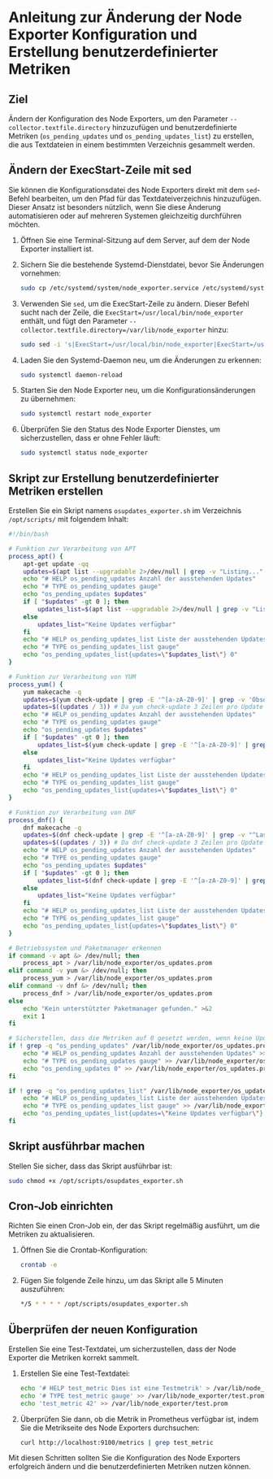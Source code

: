 
# Anleitung zur Änderung der Node Exporter Konfiguration und Erstellung benutzerdefinierter Metriken

## Ziel

Ändern der Konfiguration des Node Exporters, um den Parameter `--collector.textfile.directory` hinzuzufügen und benutzerdefinierte Metriken (`os_pending_updates` und `os_pending_updates_list`) zu erstellen, die aus Textdateien in einem bestimmten Verzeichnis gesammelt werden.

## Ändern der ExecStart-Zeile mit sed

Sie können die Konfigurationsdatei des Node Exporters direkt mit dem `sed`-Befehl bearbeiten, um den Pfad für das Textdateiverzeichnis hinzuzufügen. Dieser Ansatz ist besonders nützlich, wenn Sie diese Änderung automatisieren oder auf mehreren Systemen gleichzeitig durchführen möchten.

1. Öffnen Sie eine Terminal-Sitzung auf dem Server, auf dem der Node Exporter installiert ist.

2. Sichern Sie die bestehende Systemd-Dienstdatei, bevor Sie Änderungen vornehmen:

    ```bash
    sudo cp /etc/systemd/system/node_exporter.service /etc/systemd/system/node_exporter.service.bak
    ```

3. Verwenden Sie `sed`, um die ExecStart-Zeile zu ändern. Dieser Befehl sucht nach der Zeile, die `ExecStart=/usr/local/bin/node_exporter` enthält, und fügt den Parameter `--collector.textfile.directory=/var/lib/node_exporter` hinzu:

    ```bash
    sudo sed -i 's|ExecStart=/usr/local/bin/node_exporter|ExecStart=/usr/local/bin/node_exporter --collector.textfile.directory=/var/lib/node_exporter|' /etc/systemd/system/node_exporter.service
    ```

4. Laden Sie den Systemd-Daemon neu, um die Änderungen zu erkennen:

    ```bash
    sudo systemctl daemon-reload
    ```

5. Starten Sie den Node Exporter neu, um die Konfigurationsänderungen zu übernehmen:

    ```bash
    sudo systemctl restart node_exporter
    ```

6. Überprüfen Sie den Status des Node Exporter Dienstes, um sicherzustellen, dass er ohne Fehler läuft:

    ```bash
    sudo systemctl status node_exporter
    ```

## Skript zur Erstellung benutzerdefinierter Metriken erstellen

Erstellen Sie ein Skript namens `osupdates_exporter.sh` im Verzeichnis `/opt/scripts/` mit folgendem Inhalt:

```bash
#!/bin/bash

# Funktion zur Verarbeitung von APT
process_apt() {
    apt-get update -qq
    updates=$(apt list --upgradable 2>/dev/null | grep -v "Listing..." | wc -l)
    echo "# HELP os_pending_updates Anzahl der ausstehenden Updates"
    echo "# TYPE os_pending_updates gauge"
    echo "os_pending_updates $updates"
    if [ "$updates" -gt 0 ]; then
        updates_list=$(apt list --upgradable 2>/dev/null | grep -v "Listing..." | awk -F/ '{print $1}' | tr '\n' ',' | sed 's/,$//')
    else
        updates_list="Keine Updates verfügbar"
    fi
    echo "# HELP os_pending_updates_list Liste der ausstehenden Updates"
    echo "# TYPE os_pending_updates_list gauge"
    echo "os_pending_updates_list{updates=\"$updates_list\"} 0"
}

# Funktion zur Verarbeitung von YUM
process_yum() {
    yum makecache -q
    updates=$(yum check-update | grep -E '^[a-zA-Z0-9]' | grep -v 'Obsoleting' | grep -v 'Security' | wc -l)
    updates=$((updates / 3)) # Da yum check-update 3 Zeilen pro Update ausgibt
    echo "# HELP os_pending_updates Anzahl der ausstehenden Updates"
    echo "# TYPE os_pending_updates gauge"
    echo "os_pending_updates $updates"
    if [ "$updates" -gt 0 ]; then
        updates_list=$(yum check-update | grep -E '^[a-zA-Z0-9]' | grep -v 'Obsoleting' | grep -v 'Security' | awk '{print $1}' | tr '\n' ',' | sed 's/,$//')
    else
        updates_list="Keine Updates verfügbar"
    fi
    echo "# HELP os_pending_updates_list Liste der ausstehenden Updates"
    echo "# TYPE os_pending_updates_list gauge"
    echo "os_pending_updates_list{updates=\"$updates_list\"} 0"
}

# Funktion zur Verarbeitung von DNF
process_dnf() {
    dnf makecache -q
    updates=$(dnf check-update | grep -E '^[a-zA-Z0-9]' | grep -v "^Last metadata" | grep -v 'Security' | wc -l)
    updates=$((updates / 3)) # Da dnf check-update 3 Zeilen pro Update ausgibt
    echo "# HELP os_pending_updates Anzahl der ausstehenden Updates"
    echo "# TYPE os_pending_updates gauge"
    echo "os_pending_updates $updates"
    if [ "$updates" -gt 0 ]; then
        updates_list=$(dnf check-update | grep -E '^[a-zA-Z0-9]' | grep -v "^Last metadata" | grep -v 'Security' | awk '{print $1}' | tr '\n' ',' | sed 's/,$//')
    else
        updates_list="Keine Updates verfügbar"
    fi
    echo "# HELP os_pending_updates_list Liste der ausstehenden Updates"
    echo "# TYPE os_pending_updates_list gauge"
    echo "os_pending_updates_list{updates=\"$updates_list\"} 0"
}

# Betriebssystem und Paketmanager erkennen
if command -v apt &> /dev/null; then
    process_apt > /var/lib/node_exporter/os_updates.prom
elif command -v yum &> /dev/null; then
    process_yum > /var/lib/node_exporter/os_updates.prom
elif command -v dnf &> /dev/null; then
    process_dnf > /var/lib/node_exporter/os_updates.prom
else
    echo "Kein unterstützter Paketmanager gefunden." >&2
    exit 1
fi

# Sicherstellen, dass die Metriken auf 0 gesetzt werden, wenn keine Updates gefunden wurden
if ! grep -q "os_pending_updates" /var/lib/node_exporter/os_updates.prom; then
    echo "# HELP os_pending_updates Anzahl der ausstehenden Updates" >> /var/lib/node_exporter/os_updates.prom
    echo "# TYPE os_pending_updates gauge" >> /var/lib/node_exporter/os_updates.prom
    echo "os_pending_updates 0" >> /var/lib/node_exporter/os_updates.prom
fi

if ! grep -q "os_pending_updates_list" /var/lib/node_exporter/os_updates.prom; then
    echo "# HELP os_pending_updates_list Liste der ausstehenden Updates" >> /var/lib/node_exporter/os_updates.prom
    echo "# TYPE os_pending_updates_list gauge" >> /var/lib/node_exporter/os_updates.prom
    echo "os_pending_updates_list{updates=\"Keine Updates verfügbar\"} 0" >> /var/lib/node_exporter/os_updates.prom
fi

```

## Skript ausführbar machen

Stellen Sie sicher, dass das Skript ausführbar ist:

```bash
sudo chmod +x /opt/scripts/osupdates_exporter.sh
```

## Cron-Job einrichten

Richten Sie einen Cron-Job ein, der das Skript regelmäßig ausführt, um die Metriken zu aktualisieren.

1. Öffnen Sie die Crontab-Konfiguration:

    ```bash
    crontab -e
    ```

2. Fügen Sie folgende Zeile hinzu, um das Skript alle 5 Minuten auszuführen:

    ```bash
    */5 * * * * /opt/scripts/osupdates_exporter.sh
    ```

## Überprüfen der neuen Konfiguration

Erstellen Sie eine Test-Textdatei, um sicherzustellen, dass der Node Exporter die Metriken korrekt sammelt.

1. Erstellen Sie eine Test-Textdatei:

    ```bash
    echo '# HELP test_metric Dies ist eine Testmetrik' > /var/lib/node_exporter/test.prom
    echo '# TYPE test_metric gauge' >> /var/lib/node_exporter/test.prom
    echo 'test_metric 42' >> /var/lib/node_exporter/test.prom
    ```

2. Überprüfen Sie dann, ob die Metrik in Prometheus verfügbar ist, indem Sie die Metrikseite des Node Exporters durchsuchen:

    ```bash
    curl http://localhost:9100/metrics | grep test_metric
    ```

Mit diesen Schritten sollten Sie die Konfiguration des Node Exporters erfolgreich ändern und die benutzerdefinierten Metriken nutzen können.
